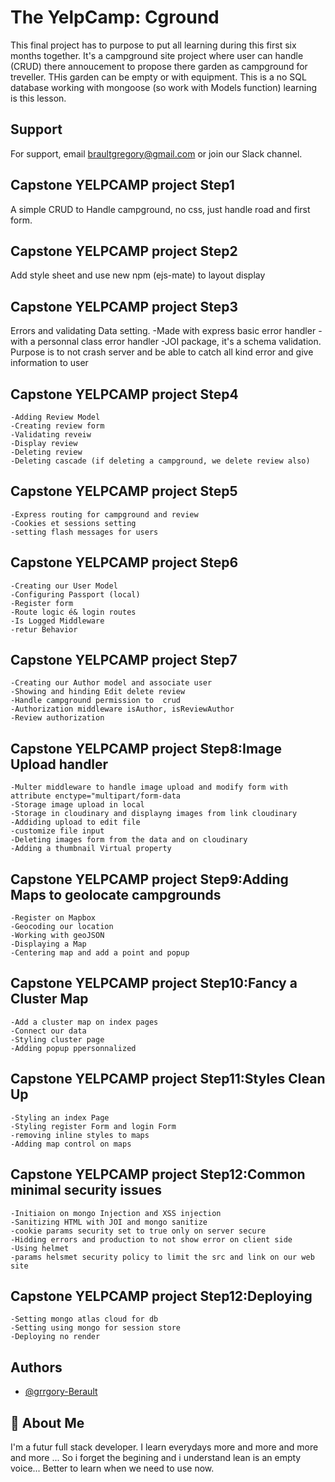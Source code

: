 
# The YelpCamp: Cground

This final project has to purpose to put all learning during this first six months together.
It's a campground site project where user can handle (CRUD) there annoucement to propose there garden as campground for treveller.
THis garden can be empty or with equipment. 
This is a no SQL database  working with mongoose (so work with Models function) learning is this lesson.



## Support

For support, email braultgregory@gmail.com or join our Slack channel.


## Capstone YELPCAMP project Step1

A simple CRUD to Handle campground, no css, just handle road and first form. 

## Capstone YELPCAMP project Step2

Add style sheet and use new npm (ejs-mate) to layout display

## Capstone YELPCAMP project Step3

Errors and validating Data setting.
    -Made with express basic error handler
    -with a personnal class error handler
    -JOI package, it's a schema validation.
Purpose is to not crash server and be able to catch all kind error and give information to user

## Capstone YELPCAMP project Step4

    -Adding Review Model
    -Creating review form
    -Validating reveiw
    -Display review
    -Deleting review
    -Deleting cascade (if deleting a campground, we delete review also)

## Capstone YELPCAMP project Step5

    -Express routing for campground and review
    -Cookies et sessions setting
    -setting flash messages for users

## Capstone YELPCAMP project Step6

    -Creating our User Model
    -Configuring Passport (local)
    -Register form
    -Route logic é& login routes
    -Is Logged Middleware
    -retur Behavior

## Capstone YELPCAMP project Step7

    -Creating our Author model and associate user
    -Showing and hinding Edit delete review
    -Handle campground permission to  crud
    -Authorization middleware isAuthor, isReviewAuthor
    -Review authorization

## Capstone YELPCAMP project Step8:Image Upload handler
    -Multer middleware to handle image upload and modify form with attribute enctype="multipart/form-data
    -Storage image upload in local
    -Storage in cloudinary and displayng images from link cloudinary
    -Addiding upload to edit file
    -customize file input
    -Deleting images form from the data and on cloudinary
    -Adding a thumbnail Virtual property

## Capstone YELPCAMP project Step9:Adding Maps to geolocate campgrounds
    -Register on Mapbox
    -Geocoding our location
    -Working with geoJSON
    -Displaying a Map
    -Centering map and add a point and popup

## Capstone YELPCAMP project Step10:Fancy a Cluster Map
    -Add a cluster map on index pages
    -Connect our data
    -Styling cluster page
    -Adding popup ppersonnalized

## Capstone YELPCAMP project Step11:Styles Clean Up
    -Styling an index Page
    -Styling register Form and login Form
    -removing inline styles to maps
    -Adding map control on maps

## Capstone YELPCAMP project Step12:Common minimal security issues
    -Initiaion on mongo Injection and XSS injection
    -Sanitizing HTML with JOI and mongo sanitize
    -cookie params security set to true only on server secure
    -Hidding errors and production to not show error on client side
    -Using helmet
    -params helsmet security policy to limit the src and link on our web site

## Capstone YELPCAMP project Step12:Deploying
    -Setting mongo atlas cloud for db
    -Setting using mongo for session store
    -Deploying no render

## Authors

- [@grrgory-Berault](https://github.com/gr3g01ry)


## 🚀 About Me
I'm a futur full stack developer.
I learn everydays more and more and more and more ... So i forget the begining and i understand lean is an empty voice... Better to learn when we need to use now.

